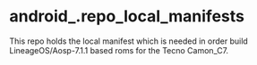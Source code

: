 # android_.repo_local_manifests
This repo holds the local manifest which is needed in order build LineageOS/Aosp-7.1.1 based roms for the Tecno Camon_C7.
